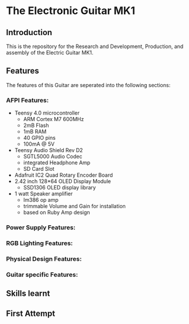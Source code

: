 # The Electronic Guitar MK1

## Introduction
This is the repository for the Research and Development, Production, and assembly of the Electric Guitar MK1. 

## Features
The features of this Guitar are seperated into the following sections:

### AFPI Features:
  - Teensy 4.0 microcontroller
    - ARM Cortex M7 600MHz 
    - 2mB Flash
    - 1mB RAM
    - 40 GPIO pins
    - 100mA @ 5V 
  - Teensy Audio Shield Rev D2
    - SGTL5000 Audio Codec
    - integrated Headphone Amp
    - SD Card Slot
  - Adafruit IC2 Quad Rotary Encoder Board
  - 2.42 inch 128*64 OLED Display Module
    - SSD1306 OLED display library
  - 1 watt Speaker amplifier
    - lm386 op amp
    - trimmable Volume and Gain for installation
    - based on Ruby Amp design
   
### Power Supply Features:


### RGB Lighting Features:


### Physical Design Features:


### Guitar specific Features:



## Skills learnt

## First Attempt 
